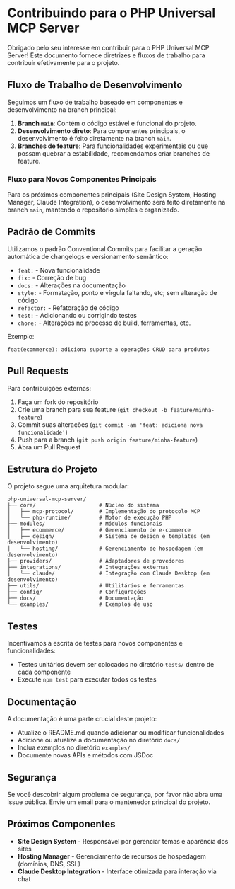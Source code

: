 # Contribuindo para o PHP Universal MCP Server

Obrigado pelo seu interesse em contribuir para o PHP Universal MCP Server! Este documento fornece diretrizes e fluxos de trabalho para contribuir efetivamente para o projeto.

## Fluxo de Trabalho de Desenvolvimento

Seguimos um fluxo de trabalho baseado em componentes e desenvolvimento na branch principal:

1. **Branch `main`**: Contém o código estável e funcional do projeto.
2. **Desenvolvimento direto**: Para componentes principais, o desenvolvimento é feito diretamente na branch `main`.
3. **Branches de feature**: Para funcionalidades experimentais ou que possam quebrar a estabilidade, recomendamos criar branches de feature.

### Fluxo para Novos Componentes Principais

Para os próximos componentes principais (Site Design System, Hosting Manager, Claude Integration), o desenvolvimento será feito diretamente na branch `main`, mantendo o repositório simples e organizado.

## Padrão de Commits

Utilizamos o padrão Conventional Commits para facilitar a geração automática de changelogs e versionamento semântico:

- `feat:` - Nova funcionalidade
- `fix:` - Correção de bug
- `docs:` - Alterações na documentação
- `style:` - Formatação, ponto e vírgula faltando, etc; sem alteração de código
- `refactor:` - Refatoração de código
- `test:` - Adicionando ou corrigindo testes
- `chore:` - Alterações no processo de build, ferramentas, etc.

Exemplo:
```
feat(ecommerce): adiciona suporte a operações CRUD para produtos
```

## Pull Requests

Para contribuições externas:

1. Faça um fork do repositório
2. Crie uma branch para sua feature (`git checkout -b feature/minha-feature`)
3. Commit suas alterações (`git commit -am 'feat: adiciona nova funcionalidade'`)
4. Push para a branch (`git push origin feature/minha-feature`)
5. Abra um Pull Request

## Estrutura do Projeto

O projeto segue uma arquitetura modular:

```
php-universal-mcp-server/
├── core/                    # Núcleo do sistema
│   ├── mcp-protocol/        # Implementação do protocolo MCP
│   └── php-runtime/         # Motor de execução PHP
├── modules/                 # Módulos funcionais
│   ├── ecommerce/           # Gerenciamento de e-commerce
│   ├── design/              # Sistema de design e templates (em desenvolvimento)
│   └── hosting/             # Gerenciamento de hospedagem (em desenvolvimento)
├── providers/               # Adaptadores de provedores
├── integrations/            # Integrações externas
│   └── claude/              # Integração com Claude Desktop (em desenvolvimento)
├── utils/                   # Utilitários e ferramentas
├── config/                  # Configurações
├── docs/                    # Documentação
└── examples/                # Exemplos de uso
```

## Testes

Incentivamos a escrita de testes para novos componentes e funcionalidades:

- Testes unitários devem ser colocados no diretório `tests/` dentro de cada componente
- Execute `npm test` para executar todos os testes

## Documentação

A documentação é uma parte crucial deste projeto:

- Atualize o README.md quando adicionar ou modificar funcionalidades
- Adicione ou atualize a documentação no diretório `docs/`
- Inclua exemplos no diretório `examples/`
- Documente novas APIs e métodos com JSDoc

## Segurança

Se você descobrir algum problema de segurança, por favor não abra uma issue pública. Envie um email para o mantenedor principal do projeto.

## Próximos Componentes

- **Site Design System** - Responsável por gerenciar temas e aparência dos sites
- **Hosting Manager** - Gerenciamento de recursos de hospedagem (domínios, DNS, SSL) 
- **Claude Desktop Integration** - Interface otimizada para interação via chat